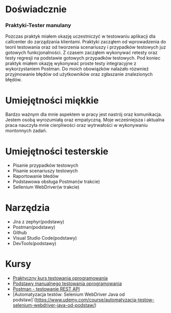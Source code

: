 

# Doświadcznie
### Praktyki-Tester manulany
Pozczas praktyk miałem okazję uczestniczyć w testowaniu aplikacji dla callcenter do zarządzania klientami.
Praktyki zacząłem od wprowadzenia do teorii testowania oraz od tworzenia scenariuszy i przypadków testowych juz gotowych funkcjonalności.
Z czasem zacząłem wykonywać retesty oraz testy regresji na podstawie gotowych przypadków testowych.
Pod koniec praktyk miałem okazję wykonywać proste testy integracyjne z wykorzystaniem Postman.
Do moich obowiązków nalażało rózwnież przyjmowanie błędów od użytkowników oraz zgłaszanie znalezionych błędów.


# Umiejętności miękkie
Bardzo ważnym dla mnie aspektem w pracy jest nastrój oraz komunikacja. Jestem osobą wyrozumiałą oraz empatyczną.
Moje wcześniejsza i aktualna praca nauczyła mnie cierpliwości oraz wytrwałości w wykonywaniu montonnych zadań.

# Umiejętności testerskie
* Pisanie przypadków testowych
* Pisanie scenariuszy testowych
* Raportowanie błedów
* Podstawowa obsługa Postman(w trakcie)
* Sellenium WebDriver(w trakcie)

# Narzędzia
* Jira z zephyr(podstawy)
* Postman(podstawy)
* Github
* Visual Studio Code(podstawy)
* DevTools(podstawy)

# Kursy
* [Praktyczny kurs testowania oprogramowania](https://www.udemy.com/course/praktyczny-kurs-testowania-oprogramowania/)
* [Podstawy manualnego testowania oprogramowania](https://www.udemy.com/course/kurs-testowania-oprogramowania/)
* [Postman - testowanie REST API](https://www.udemy.com/course/kurs-postman/)
* [Automatyzacja testów: Selenium WebDriver Java od podstaw]`(https://www.udemy.com/course/automatyzacja-testow-selenium-webdriver-java-od-podstaw/)

